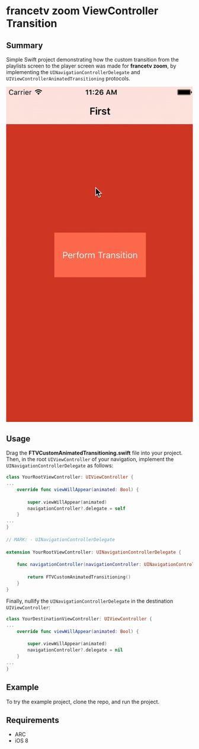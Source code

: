 # francetv zoom ViewController Transition

## Summary

Simple Swift project demonstrating how the custom transition from the playlists screen 
to the player screen was made for **francetv zoom**, by implementing the `UINavigationControllerDelegate` and `UIViewControllerAnimatedTransitioning` protocols.

![](Example.gif)

## Usage

Drag the **FTVCustomAnimatedTransitioning.swift** file into your project.
Then, in the root `UIViewController` of your navigation, implement the `UINavigationControllerDelegate` as follows:

```Swift
class YourRootViewController: UIViewController {
...
    override func viewWillAppear(animated: Bool) {

        super.viewWillAppear(animated)
        navigationController?.delegate = self
    }
...
}

// MARK: - UINavigationControllerDelegate

extension YourRootViewController: UINavigationControllerDelegate {

    func navigationController(navigationController: UINavigationController, animationControllerForOperation operation: UINavigationControllerOperation, fromViewController fromVC: UIViewController, toViewController toVC: UIViewController) -> UIViewControllerAnimatedTransitioning? {

        return FTVCustomAnimatedTransitioning()
    }
}
```

Finally, nullify the `UINavigationControllerDelegate` in the destination `UIViewController`:

```Swift
class YourDestinationViewController: UIViewController {
...    
    override func viewWillAppear(animated: Bool) {

        super.viewWillAppear(animated)
        navigationController?.delegate = nil
    }
...    
}
```

## Example

To try the example project, clone the repo, and run the project.

## Requirements

  + ARC
  + iOS 8